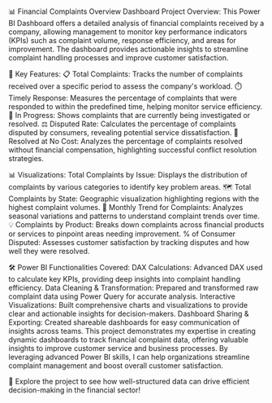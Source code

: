 📊 Financial Complaints Overview Dashboard
Project Overview:
This Power BI Dashboard offers a detailed analysis of financial complaints received by a company, allowing management to monitor key performance indicators (KPIs) such as complaint volume, response efficiency, and areas for improvement. The dashboard provides actionable insights to streamline complaint handling processes and improve customer satisfaction.

🔑 Key Features:
📋 Total Complaints: Tracks the number of complaints received over a specific period to assess the company's workload.
⏱️ Timely Response: Measures the percentage of complaints that were responded to within the predefined time, helping monitor service efficiency.
🔄 In Progress: Shows complaints that are currently being investigated or resolved.
⚖️ Disputed Rate: Calculates the percentage of complaints disputed by consumers, revealing potential service dissatisfaction.
💼 Resolved at No Cost: Analyzes the percentage of complaints resolved without financial compensation, highlighting successful conflict resolution strategies.

📊 Visualizations:
Total Complaints by Issue: Displays the distribution of complaints by various categories to identify key problem areas.
🗺️ Total Complaints by State: Geographic visualization highlighting regions with the highest complaint volumes.
📅 Monthly Trend for Complaints: Analyzes seasonal variations and patterns to understand complaint trends over time.
💡 Complaints by Product: Breaks down complaints across financial products or services to pinpoint areas needing improvement.
% of Consumer Disputed: Assesses customer satisfaction by tracking disputes and how well they were resolved.

🛠️ Power BI Functionalities Covered:
DAX Calculations: Advanced DAX used to calculate key KPIs, providing deep insights into complaint handling efficiency.
Data Cleaning & Transformation: Prepared and transformed raw complaint data using Power Query for accurate analysis.
Interactive Visualizations: Built comprehensive charts and visualizations to provide clear and actionable insights for decision-makers.
Dashboard Sharing & Exporting: Created shareable dashboards for easy communication of insights across teams.
This project demonstrates my expertise in creating dynamic dashboards to track financial complaint data, offering valuable insights to improve customer service and business processes. By leveraging advanced Power BI skills, I can help organizations streamline complaint management and boost overall customer satisfaction.

🌟 Explore the project to see how well-structured data can drive efficient decision-making in the financial sector!
